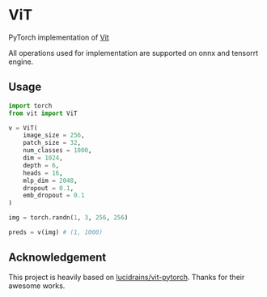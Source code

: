 # ViT

PyTorch implementation of [Vit](https://openreview.net/pdf?id=YicbFdNTTy)

All operations used for implementation are supported on onnx and tensorrt engine.

## Usage

```python
import torch
from vit import ViT

v = ViT(
    image_size = 256,
    patch_size = 32,
    num_classes = 1000,
    dim = 1024,
    depth = 6,
    heads = 16,
    mlp_dim = 2048,
    dropout = 0.1,
    emb_dropout = 0.1
)

img = torch.randn(1, 3, 256, 256)

preds = v(img) # (1, 1000)
```

## Acknowledgement

This project is heavily based on [lucidrains/vit-pytorch](https://github.com/lucidrains/vit-pytorch). Thanks for their awesome works.
